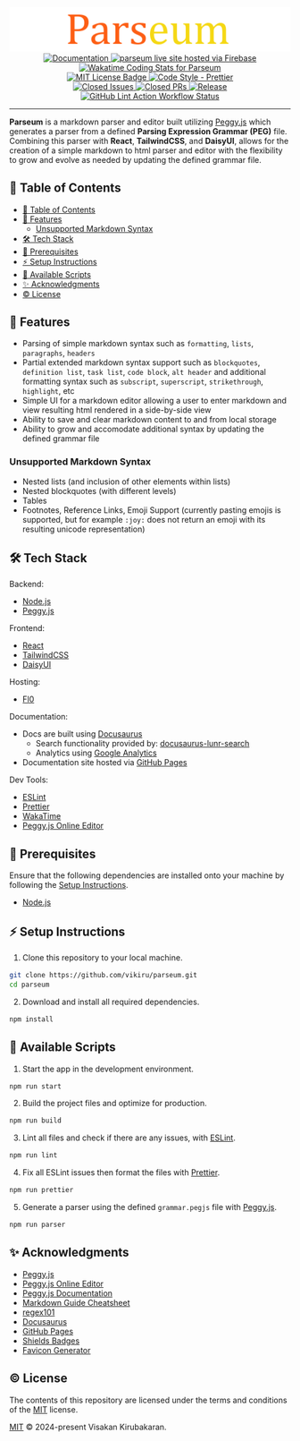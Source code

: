 <div align="center" id="logo">
    <img src="logo.png"/>
</div>

<div align='center' id="badges">

<a href="https://vikiru.github.io/parseum/">
	<img src="https://img.shields.io/badge/documentation-docs-orange" alt="Documentation"/>
</a>
<a href="">
    <img src="https://img.shields.io/badge/Web-live%20site-blue" alt="parseum live site hosted via Firebase"/>
</a>
<br/>
 <a href="https://wakatime.com/@vikiru/projects/umhctwxtly">
  <img src="https://wakatime.com/badge/user/5e62f99d-3a1e-4fd2-8f37-77919d626a67/project/018e1a22-364b-4b87-a797-b55b694a169d.svg"
  alt="Wakatime Coding Stats for Parseum"/>
 </a>
 <br/>
 <a href="https://github.com/vikiru/parseum/blob/main/LICENSE">
  <img src="https://img.shields.io/badge/license-MIT-aqua" alt="MIT License Badge"/>
 </a>
 <a href="https://github.com/prettier/prettier">
  <img src="https://img.shields.io/badge/code_style-prettier-ff69b4.svg?style=flat-square" alt="Code Style - Prettier"/>
 </a>
<br/>
 <a href="https://github.com/vikiru/parseum/issues?q=is%3Aissue+is%3Aclosed">
  <img src="https://img.shields.io/github/issues-closed/vikiru/parseum" alt="Closed Issues"/>
 </a>
 <a href="https://github.com/vikiru/parseum/pulls?q=is%3Apr+is%3Aclosed">
  <img src="https://img.shields.io/github/issues-pr-closed/vikiru/parseum?label=closed%20prs" alt="Closed PRs"/>
 </a>
  <a href="https://github.com/vikiru/parseum/releases">
  <img src="https://img.shields.io/github/v/release/vikiru/parseum" alt="Release"/>
 </a>
<br/>
 <a href="https://github.com/vikiru/parseum/actions/workflows/lint.yml">
  <img src="https://github.com/vikiru/parseum/actions/workflows/lint.yml/badge.svg" alt="GitHub Lint Action Workflow Status"/>
 </a>
</div>

---

**Parseum** is a markdown parser and editor built utilizing [Peggy.js](https://github.com/peggyjs/peggy) which generates a parser from a defined **Parsing Expression Grammar (PEG)** file. Combining this parser with **React**, **TailwindCSS**, and **DaisyUI**, allows for the creation of a simple markdown to html parser and editor with the flexibility to grow and evolve as needed by updating the defined grammar file.

## 📖 Table of Contents

-   [📖 Table of Contents](#-table-of-contents)
-   [🌟 Features](#-features)
    -   [Unsupported Markdown Syntax](#unsupported-markdown-syntax)
-   [🛠️ Tech Stack](#️-tech-stack)
-   [📝 Prerequisites](#-prerequisites)
-   [⚡ Setup Instructions](#-setup-instructions)
-   [📜 Available Scripts](#-available-scripts)
-   [✨ Acknowledgments](#-acknowledgments)
-   [©️ License](#️-license)

## 🌟 Features

-   Parsing of simple markdown syntax such as `formatting`, `lists`, `paragraphs`, `headers`
-   Partial extended markdown syntax support such as `blockquotes`, `definition list`, `task list`, `code block`, `alt header` and additional formatting syntax such as `subscript`, `superscript`, `strikethrough`, `highlight`, etc
-   Simple UI for a markdown editor allowing a user to enter markdown and view resulting html rendered in a side-by-side view
-   Ability to save and clear markdown content to and from local storage
-   Ability to grow and accomodate additional syntax by updating the defined grammar file

### Unsupported Markdown Syntax

-   Nested lists (and inclusion of other elements within lists)
-   Nested blockquotes (with different levels)
-   Tables
-   Footnotes, Reference Links, Emoji Support (currently pasting emojis is supported, but for example `:joy:` does not return an emoji with its resulting unicode representation)

## 🛠️ Tech Stack

Backend:

-   [Node.js](https://nodejs.org/en)
-   [Peggy.js](https://github.com/peggyjs/peggy)

Frontend:

-   [React](https://react.dev/)
-   [TailwindCSS](https://tailwindcss.com/)
-   [DaisyUI](https://daisyui.com/)

Hosting:

-   [Fl0](https://www.fl0.com/)

Documentation:

-   Docs are built using [Docusaurus](https://docusaurus.io/)
    -   Search functionality provided by: [docusaurus-lunr-search](https://github.com/praveenn77/docusaurus-lunr-search)
    -   Analytics using [Google Analytics](https://marketingplatform.google.com/about/analytics/)
-   Documentation site hosted via [GitHub Pages](https://pages.github.com/)

Dev Tools:

-   [ESLint](https://eslint.org/)
-   [Prettier](https://prettier.io/)
-   [WakaTime](https://wakatime.com/)
-   [Peggy.js Online Editor](https://peggyjs.org/online)

## 📝 Prerequisites

Ensure that the following dependencies are installed onto your machine by following the [Setup Instructions](#-setup-instructions).

-   [Node.js](https://nodejs.org/en/download)

## ⚡ Setup Instructions

1. Clone this repository to your local machine.

```bash
git clone https://github.com/vikiru/parseum.git
cd parseum
```

2. Download and install all required dependencies.

```bash
npm install
```

## 📜 Available Scripts

1. Start the app in the development environment.

```bash
npm run start
```

2. Build the project files and optimize for production.

```bash
npm run build
```

3. Lint all files and check if there are any issues, with [ESLint](https://eslint.org/).

```bash
npm run lint
```

4. Fix all ESLint issues then format the files with [Prettier](https://prettier.io/).

```bash
npm run prettier
```

5. Generate a parser using the defined `grammar.pegjs` file with [Peggy.js](https://peggyjs.org/).

```bash
npm run parser
```

## ✨ Acknowledgments

-   [Peggy.js](https://github.com/peggyjs/peggy)
-   [Peggy.js Online Editor](https://peggyjs.org/online)
-   [Peggy.js Documentation](https://peggyjs.org/documentation)
-   [Markdown Guide Cheatsheet](https://www.markdownguide.org/cheat-sheet/)
-   [regex101](https://regex101.com/)
-   [Docusaurus](https://docusaurus.io/)
-   [GitHub Pages](https://pages.github.com/)
-   [Shields Badges](https://github.com/badges/shields)
-   [Favicon Generator](https://favicon.io/favicon-generator/)

## ©️ License

The contents of this repository are licensed under the terms and conditions of the [MIT](https://choosealicense.com/licenses/mit/) license.

[MIT](./LICENSE) © 2024-present Visakan Kirubakaran.
